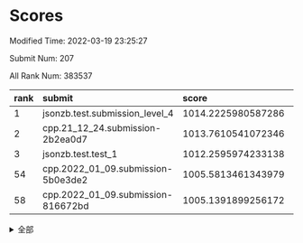 # Scores

Modified Time: 2022-03-19 23:25:27

Submit Num: 207

All Rank Num: 383537

| rank |               submit               |       score        |       sigma        | pk_num |
| :--- | :--------------------------------- | :----------------- | :----------------- | :----- |
| 1    | jsonzb.test.submission_level_4     | 1014.2225980587286 | 0.8172864008502421 | 7408   |
| 2    | cpp.21_12_24.submission-2b2ea0d7   | 1013.7610541072346 | 0.8029526877147175 | 7411   |
| 3    | jsonzb.test.test_1                 | 1012.2595974233138 | 0.7920415100741592 | 7412   |
| 54   | cpp.2022_01_09.submission-5b0e3de2 | 1005.5813461343979 | 0.7168421098668315 | 7416   |
| 58   | cpp.2022_01_09.submission-816672bd | 1005.1391899256172 | 0.72609085387686   | 7409   |


<details>
<summary>全部</summary>

| rank |                 submit                 |       score        |       sigma        | pk_num |
| :--- | :------------------------------------- | :----------------- | :----------------- | :----- |
| 1    | jsonzb.test.submission_level_4         | 1014.2225980587286 | 0.8172864008502421 | 7408   |
| 2    | cpp.21_12_24.submission-2b2ea0d7       | 1013.7610541072346 | 0.8029526877147175 | 7411   |
| 3    | jsonzb.test.test_1                     | 1012.2595974233138 | 0.7920415100741592 | 7412   |
| 4    | gobigger.level_3.submission_level_3_46 | 1011.9839963061768 | 0.7788286273058843 | 7411   |
| 5    | gobigger.level_3.submission_level_3_20 | 1011.1290770832119 | 0.7552349225526367 | 7414   |
| 6    | gobigger.level_3.submission_level_3_40 | 1011.0465882064626 | 0.7727363222525789 | 7406   |
| 7    | gobigger.level_3.submission_level_3_15 | 1011.0166372881332 | 0.7656306448425639 | 7418   |
| 8    | gobigger.level_3.submission_level_3_33 | 1010.9507605059952 | 0.7457932809541421 | 7409   |
| 9    | gobigger.level_3.submission_level_3_28 | 1010.9405380363349 | 0.820152644207484  | 7416   |
| 10   | gobigger.level_3.submission_level_3_49 | 1010.8245432982478 | 0.7955251379828506 | 7409   |
| 11   | gobigger.level_3.submission_level_3_43 | 1010.8109485971565 | 0.7492382602894787 | 7415   |
| 12   | gobigger.level_3.submission_level_3_44 | 1010.7850286481239 | 0.7662204624680727 | 7414   |
| 13   | gobigger.level_3.submission_level_3_14 | 1010.7121019553902 | 0.7619691526106526 | 7413   |
| 14   | gobigger.level_3.submission_level_3_36 | 1010.6530404454406 | 0.7687365630303268 | 7410   |
| 15   | gobigger.level_3.submission_level_3_37 | 1010.613924144546  | 0.7649094547384185 | 7409   |
| 16   | gobigger.level_3.submission_level_3_16 | 1010.5332551854269 | 0.7511141674810655 | 7419   |
| 17   | gobigger.level_3.submission_level_3_1  | 1010.5244639306479 | 0.7700251051368829 | 7407   |
| 18   | gobigger.level_3.submission_level_3_29 | 1010.4760843702409 | 0.7510661748894168 | 7410   |
| 19   | gobigger.level_3.submission_level_3_42 | 1010.474620928687  | 0.7772548729610796 | 7409   |
| 20   | gobigger.level_3.submission_level_3_5  | 1010.4008278860151 | 0.7615606210953303 | 7409   |
| 21   | gobigger.level_3.submission_level_3_6  | 1010.3777477270216 | 0.7583313923235901 | 7412   |
| 22   | gobigger.level_3.submission_level_3_21 | 1010.331424388775  | 0.7653384217265912 | 7415   |
| 23   | gobigger.level_3.submission_level_3_45 | 1010.1515215466611 | 0.7622262056345073 | 7408   |
| 24   | gobigger.level_3.submission_level_3_25 | 1010.1393397877334 | 0.7519882207879371 | 7408   |
| 25   | gobigger.level_3.submission_level_3_7  | 1010.0378821608306 | 0.76523920154729   | 7414   |
| 26   | gobigger.level_3.submission_level_3_0  | 1010.023555471228  | 0.727438607618818  | 7410   |
| 27   | gobigger.level_3.submission_level_3_19 | 1009.9936301357304 | 0.7463743480250372 | 7414   |
| 28   | gobigger.level_3.submission_level_3_3  | 1009.9388585619376 | 0.7687384426513387 | 7408   |
| 29   | gobigger.level_3.submission_level_3_4  | 1009.8223747869001 | 0.7387387299444523 | 7410   |
| 30   | gobigger.level_3.submission_level_3_32 | 1009.7836861016365 | 0.7635033077938518 | 7414   |
| 31   | gobigger.level_3.submission_level_3_38 | 1009.773192129967  | 0.7293057306228429 | 7416   |
| 32   | gobigger.level_3.submission_level_3_22 | 1009.7392211105822 | 0.7362171289844465 | 7415   |
| 33   | gobigger.level_3.submission_level_3_47 | 1009.6384626399507 | 0.7622606123995137 | 7413   |
| 34   | gobigger.level_3.submission_level_3_27 | 1009.5940339712306 | 0.7521843309047431 | 7413   |
| 35   | gobigger.level_3.submission_level_3_24 | 1009.5794335960836 | 0.7730451354217454 | 7412   |
| 36   | gobigger.level_3.submission_level_3_18 | 1009.5779249864693 | 0.745274934064336  | 7408   |
| 37   | gobigger.level_3.submission_level_3_31 | 1009.5288725413831 | 0.7590570669034367 | 7404   |
| 38   | gobigger.level_3.submission_level_3_34 | 1009.4206902890295 | 0.7723337468904214 | 7415   |
| 39   | gobigger.level_3.submission_level_3_10 | 1009.4099513209379 | 0.7476719059212679 | 7412   |
| 40   | gobigger.level_3.submission_level_3_30 | 1009.409851683848  | 0.7625381346681765 | 7408   |
| 41   | gobigger.level_3.submission_level_3_26 | 1009.3948684821972 | 0.7568669191854366 | 7406   |
| 42   | gobigger.level_3.submission_level_3_41 | 1009.3296287675765 | 0.7564367240579971 | 7410   |
| 43   | gobigger.level_3.submission_level_3_12 | 1009.2789177908548 | 0.7540840486474507 | 7409   |
| 44   | gobigger.level_3.submission_level_3_35 | 1009.0858116342894 | 0.7259160408689318 | 7409   |
| 45   | gobigger.level_3.submission_level_3_23 | 1008.9893119818157 | 0.7494305291673568 | 7414   |
| 46   | gobigger.level_3.submission_level_3_2  | 1008.9004580684239 | 0.7594946723444809 | 7409   |
| 47   | gobigger.level_3.submission_level_3_13 | 1008.8957490021961 | 0.7433935025333922 | 7417   |
| 48   | gobigger.level_3.submission_level_3_8  | 1008.8949757020063 | 0.7515692776884076 | 7417   |
| 49   | gobigger.level_3.submission_level_3_39 | 1008.8618002147728 | 0.7344210864965166 | 7415   |
| 50   | gobigger.level_3.submission_level_3_48 | 1008.7477477187878 | 0.7551203847717649 | 7408   |
| 51   | gobigger.level_3.submission_level_3_17 | 1008.6903681383676 | 0.7489876165913737 | 7414   |
| 52   | gobigger.level_3.submission_level_3_11 | 1008.6272820541939 | 0.7446373122726654 | 7411   |
| 53   | gobigger.level_3.submission_level_3_9  | 1008.555982387005  | 0.7653235115571791 | 7410   |
| 54   | cpp.2022_01_09.submission-5b0e3de2     | 1005.5813461343979 | 0.7168421098668315 | 7416   |
| 55   | gobigger.level_1.submission_level_1_25 | 1005.4150900246292 | 0.7265759860662823 | 7415   |
| 56   | gobigger.level_1.submission_level_1_39 | 1005.3155631676798 | 0.7417753089644011 | 7414   |
| 57   | gobigger.level_1.submission_level_1_46 | 1005.1442387866451 | 0.7236343859613594 | 7404   |
| 58   | cpp.2022_01_09.submission-816672bd     | 1005.1391899256172 | 0.72609085387686   | 7409   |
| 59   | gobigger.level_1.submission_level_1_16 | 1004.7950693728104 | 0.725986869287621  | 7412   |
| 60   | gobigger.level_1.submission_level_1_3  | 1004.7433715334059 | 0.7238564503573389 | 7412   |
| 61   | gobigger.level_1.submission_level_1_29 | 1004.4624844696536 | 0.7298739789002157 | 7412   |
| 62   | gobigger.level_1.submission_level_1_45 | 1004.3477944936344 | 0.7113615810838981 | 7416   |
| 63   | gobigger.level_1.submission_level_1_36 | 1004.3001359666433 | 0.7197538844613955 | 7412   |
| 64   | gobigger.level_1.submission_level_1_13 | 1004.2132918016786 | 0.7133605775489356 | 7414   |
| 65   | gobigger.level_1.submission_level_1_43 | 1004.0842937166124 | 0.7150390309976916 | 7413   |
| 66   | gobigger.level_1.submission_level_1_23 | 1004.017238011309  | 0.7220283750133548 | 7412   |
| 67   | gobigger.level_1.submission_level_1_32 | 1004.0126054083963 | 0.7074416890908787 | 7410   |
| 68   | gobigger.level_1.submission_level_1_5  | 1003.9941023432315 | 0.7113723397838321 | 7413   |
| 69   | gobigger.level_1.submission_level_1_7  | 1003.9726215985567 | 0.7205120561235125 | 7412   |
| 70   | gobigger.level_1.submission_level_1_41 | 1003.9400675794927 | 0.7242792176029211 | 7407   |
| 71   | gobigger.level_1.submission_level_1_14 | 1003.9244070732019 | 0.7167227436266705 | 7410   |
| 72   | gobigger.level_1.submission_level_1_0  | 1003.8810382903455 | 0.7197263611930121 | 7412   |
| 73   | gobigger.level_1.submission_level_1_38 | 1003.7576029127626 | 0.7146578119334023 | 7410   |
| 74   | gobigger.level_1.submission_level_1_49 | 1003.7013964527706 | 0.7237220533589255 | 7411   |
| 75   | gobigger.level_1.submission_level_1_48 | 1003.6978066870763 | 0.7153323890213151 | 7412   |
| 76   | gobigger.level_1.submission_level_1_35 | 1003.6444797364724 | 0.7184005649928416 | 7400   |
| 77   | gobigger.level_1.submission_level_1_30 | 1003.5695624500709 | 0.7166305829963667 | 7412   |
| 78   | gobigger.level_1.submission_level_1_1  | 1003.3963794455481 | 0.7147436761800372 | 7405   |
| 79   | gobigger.level_1.submission_level_1_2  | 1003.3630628437454 | 0.7143643897565428 | 7414   |
| 80   | gobigger.level_1.submission_level_1_40 | 1003.3436461028622 | 0.7124193050848114 | 7412   |
| 81   | gobigger.level_1.submission_level_1_21 | 1003.1580795980706 | 0.7092939884272907 | 7412   |
| 82   | gobigger.level_1.submission_level_1_47 | 1003.1548696446956 | 0.7095715506163702 | 7414   |
| 83   | gobigger.level_1.submission_level_1_18 | 1003.0322891753657 | 0.7255083580111967 | 7410   |
| 84   | gobigger.level_1.submission_level_1_20 | 1002.9943529958331 | 0.7203776176943099 | 7412   |
| 85   | gobigger.level_1.submission_level_1_44 | 1002.972082139901  | 0.7105178550082601 | 7418   |
| 86   | gobigger.level_1.submission_level_1_8  | 1002.9692100862511 | 0.7150811167862062 | 7417   |
| 87   | gobigger.level_1.submission_level_1_28 | 1002.90565903741   | 0.7238352970592461 | 7414   |
| 88   | gobigger.level_1.submission_level_1_42 | 1002.892623462395  | 0.7144240034668994 | 7410   |
| 89   | gobigger.level_1.submission_level_1_27 | 1002.7926670347583 | 0.7200656592314575 | 7412   |
| 90   | gobigger.level_1.submission_level_1_22 | 1002.7615379077104 | 0.7042592757563844 | 7407   |
| 91   | gobigger.level_1.submission_level_1_34 | 1002.7163525552533 | 0.7203638804413657 | 7410   |
| 92   | gobigger.level_1.submission_level_1_24 | 1002.6868585573675 | 0.7114647792053634 | 7410   |
| 93   | gobigger.level_1.submission_level_1_10 | 1002.5332344441445 | 0.7099598947042687 | 7405   |
| 94   | gobigger.level_1.submission_level_1_33 | 1002.5302940009111 | 0.7170093328998436 | 7410   |
| 95   | gobigger.level_1.submission_level_1_6  | 1002.4836891281701 | 0.7138874616131764 | 7409   |
| 96   | gobigger.level_1.submission_level_1_31 | 1002.436758594459  | 0.712649302851579  | 7414   |
| 97   | gobigger.level_1.submission_level_1_15 | 1002.2816442643034 | 0.7109436191172598 | 7417   |
| 98   | gobigger.level_1.submission_level_1_37 | 1002.280511296136  | 0.7076914396995809 | 7411   |
| 99   | gobigger.level_1.submission_level_1_17 | 1002.2666309326277 | 0.7223700761464036 | 7405   |
| 100  | gobigger.level_1.submission_level_1_4  | 1002.178852810283  | 0.7304045114686505 | 7411   |
| 101  | gobigger.level_1.submission_level_1_12 | 1001.9837757315194 | 0.7132875766744079 | 7408   |
| 102  | gobigger.level_1.submission_level_1_11 | 1001.9612488623295 | 0.7094165387844475 | 7411   |
| 103  | gobigger.level_1.submission_level_1_19 | 1001.6905171488698 | 0.7079896301129879 | 7411   |
| 104  | gobigger.level_1.submission_level_1_9  | 1001.510942747521  | 0.7122998099798874 | 7407   |
| 105  | gobigger.level_1.submission_level_1_26 | 1001.1886530260152 | 0.7153599587310382 | 7411   |
| 106  | gobigger.random.submission_random_46   | 997.953647538123   | 0.7052909955545004 | 7415   |
| 107  | gobigger.random.submission_random_8    | 997.1921198856688  | 0.7022597889445684 | 7411   |
| 108  | gobigger.random.submission_random_5    | 997.1456575880371  | 0.724655811065748  | 7409   |
| 109  | gobigger.random.submission_random_22   | 997.0999861658615  | 0.6966619772432453 | 7415   |
| 110  | gobigger.random.submission_random_9    | 997.0914847791977  | 0.7040936903016481 | 7412   |
| 111  | gobigger.random.submission_random_20   | 996.753811491031   | 0.7084163418255321 | 7415   |
| 112  | gobigger.random.submission_random_13   | 996.7410559455722  | 0.7185949093734856 | 7408   |
| 113  | gobigger.random.submission_random_36   | 996.71215730612    | 0.7077564979614968 | 7413   |
| 114  | gobigger.random.submission_random_16   | 996.68608557558    | 0.7145075822626643 | 7407   |
| 115  | gobigger.random.submission_random_32   | 996.6616681770575  | 0.7022736607159418 | 7415   |
| 116  | gobigger.random.submission_random_45   | 996.6146786698423  | 0.7073971191962264 | 7405   |
| 117  | gobigger.random.submission_random_23   | 996.5768068948265  | 0.7120204638325398 | 7413   |
| 118  | gobigger.random.submission_random_49   | 996.5120471667527  | 0.709727839119161  | 7411   |
| 119  | gobigger.random.submission_random_38   | 996.4819267171458  | 0.7167742395535486 | 7412   |
| 120  | gobigger.random.submission_random_7    | 996.4476204746827  | 0.6996169100326972 | 7412   |
| 121  | gobigger.random.submission_random_17   | 996.3415670278282  | 0.7029486657347699 | 7409   |
| 122  | gobigger.random.submission_random_1    | 996.2752169126647  | 0.6987613046897798 | 7409   |
| 123  | gobigger.random.submission_random_3    | 996.2713235139736  | 0.7026794778328005 | 7409   |
| 124  | gobigger.random.submission_random_41   | 996.2580766339781  | 0.6968131746526227 | 7411   |
| 125  | gobigger.random.submission_random_19   | 996.2319316358133  | 0.7181067397441889 | 7413   |
| 126  | gobigger.random.submission_random_12   | 996.1520951095353  | 0.7169280056502045 | 7415   |
| 127  | gobigger.random.submission_random_28   | 996.137275819636   | 0.6994553095810438 | 7406   |
| 128  | gobigger.random.submission_random_11   | 996.0965269605683  | 0.7104993009115481 | 7414   |
| 129  | gobigger.random.submission_random_2    | 996.0123992125534  | 0.7189845645601435 | 7415   |
| 130  | gobigger.random.submission_random_37   | 995.9880931024678  | 0.7145247667387258 | 7414   |
| 131  | gobigger.random.submission_random_31   | 995.9377131849426  | 0.712424558450025  | 7413   |
| 132  | gobigger.random.submission_random_25   | 995.9231411490592  | 0.7066532221548528 | 7409   |
| 133  | gobigger.random.submission_random_40   | 995.9046000412027  | 0.7212075896948803 | 7411   |
| 134  | gobigger.random.submission_random_34   | 995.8906989750735  | 0.6993961952630682 | 7403   |
| 135  | gobigger.random.submission_random_26   | 995.813430327492   | 0.7211373066984377 | 7416   |
| 136  | gobigger.random.submission_random_47   | 995.7932127973725  | 0.7080635216595061 | 7412   |
| 137  | gobigger.random.submission_random_42   | 995.7575890656993  | 0.7169693634091757 | 7408   |
| 138  | gobigger.random.submission_random_33   | 995.7293115737915  | 0.7036644341462013 | 7420   |
| 139  | gobigger.random.submission_random_30   | 995.6630460807231  | 0.7176981630007625 | 7413   |
| 140  | gobigger.random.submission_random_27   | 995.6286030556863  | 0.7117676026031051 | 7414   |
| 141  | gobigger.random.submission_random_43   | 995.6021541537621  | 0.7132652815909286 | 7407   |
| 142  | gobigger.random.submission_random_39   | 995.57402798153    | 0.735410091702042  | 7414   |
| 143  | gobigger.random.submission_random_18   | 995.5689528005827  | 0.7193877791324701 | 7409   |
| 144  | gobigger.random.submission_random_0    | 995.5481984619145  | 0.7086334305148958 | 7415   |
| 145  | gobigger.random.submission_random_48   | 995.4574577481081  | 0.7137853802102179 | 7415   |
| 146  | gobigger.random.submission_random_21   | 995.4499920276578  | 0.7204332083607082 | 7417   |
| 147  | gobigger.random.submission_random_6    | 995.3334264522069  | 0.7086049689325536 | 7411   |
| 148  | gobigger.random.submission_random_44   | 995.3062916460634  | 0.7287176510445715 | 7404   |
| 149  | gobigger.random.submission_random_24   | 995.223195263837   | 0.7226279984471045 | 7413   |
| 150  | gobigger.random.submission_random_29   | 995.1721127998475  | 0.709609411764038  | 7411   |
| 151  | gobigger.random.submission_random_15   | 994.912140639827   | 0.726110769970974  | 7412   |
| 152  | gobigger.random.submission_random_4    | 994.8816229367053  | 0.725232750882541  | 7413   |
| 153  | gobigger.random.submission_random_14   | 994.8690790171021  | 0.7185199381991273 | 7407   |
| 154  | gobigger.random.submission_random_35   | 994.8564989934767  | 0.7181923644435362 | 7411   |
| 155  | gobigger.random.submission_random_10   | 994.2361258562779  | 0.7234522862542082 | 7409   |
| 156  | gobigger.level_2.submission_level_2_30 | 994.113408033023   | 0.7319749783465599 | 7416   |
| 157  | gobigger.level_2.submission_level_2_45 | 993.8030908763739  | 0.734386718519957  | 7411   |
| 158  | gobigger.level_2.submission_level_2_33 | 993.4194895792066  | 0.734227245719693  | 7412   |
| 159  | gobigger.level_2.submission_level_2_22 | 993.3908790814469  | 0.7498900573648277 | 7418   |
| 160  | gobigger.level_2.submission_level_2_19 | 993.2516867632198  | 0.743967169288764  | 7412   |
| 161  | gobigger.level_2.submission_level_2_37 | 992.9027312703205  | 0.7529801920677295 | 7407   |
| 162  | gobigger.level_2.submission_level_2_39 | 992.8890217333488  | 0.7445903563597497 | 7411   |
| 163  | gobigger.level_2.submission_level_2_28 | 992.8639648116058  | 0.7255304007019003 | 7416   |
| 164  | gobigger.level_2.submission_level_2_34 | 992.7335385458714  | 0.7578301629141674 | 7410   |
| 165  | gobigger.level_2.submission_level_2_26 | 992.6016159818794  | 0.7384219523689384 | 7410   |
| 166  | gobigger.level_2.submission_level_2_23 | 992.5856939012211  | 0.7399655910157721 | 7412   |
| 167  | gobigger.level_2.submission_level_2_8  | 992.5777678427314  | 0.7354926417034963 | 7409   |
| 168  | gobigger.level_2.submission_level_2_9  | 992.5570342271001  | 0.7384406405214626 | 7414   |
| 169  | gobigger.level_2.submission_level_2_18 | 992.4963521474338  | 0.757403318541839  | 7413   |
| 170  | gobigger.level_2.submission_level_2_5  | 992.4959962630605  | 0.7478710001412039 | 7403   |
| 171  | gobigger.level_2.submission_level_2_35 | 992.4826353233776  | 0.7365979453747391 | 7411   |
| 172  | gobigger.level_2.submission_level_2_43 | 992.4224546203969  | 0.7326837517263769 | 7414   |
| 173  | gobigger.level_2.submission_level_2_49 | 992.3810843080162  | 0.7518020107539384 | 7413   |
| 174  | gobigger.level_2.submission_level_2_20 | 992.3407530040384  | 0.7326555307908864 | 7411   |
| 175  | gobigger.level_2.submission_level_2_21 | 992.2990665810066  | 0.7404671326114919 | 7406   |
| 176  | gobigger.level_2.submission_level_2_29 | 992.2507640202024  | 0.7433425230566363 | 7409   |
| 177  | gobigger.level_2.submission_level_2_47 | 992.2341691443164  | 0.7287935736796959 | 7410   |
| 178  | gobigger.level_2.submission_level_2_40 | 992.169116152176   | 0.7369530480084612 | 7417   |
| 179  | gobigger.level_2.submission_level_2_38 | 992.1609745975267  | 0.7481993185823141 | 7410   |
| 180  | gobigger.level_2.submission_level_2_13 | 992.1529195070418  | 0.7321942070633807 | 7409   |
| 181  | gobigger.level_2.submission_level_2_1  | 992.0913765658486  | 0.7280891115350249 | 7416   |
| 182  | gobigger.level_2.submission_level_2_16 | 992.0867242204724  | 0.7664248117031258 | 7411   |
| 183  | gobigger.level_2.submission_level_2_46 | 992.0241511432241  | 0.74447101659145   | 7412   |
| 184  | gobigger.level_2.submission_level_2_48 | 991.9729848505747  | 0.7429305268736687 | 7409   |
| 185  | gobigger.level_2.submission_level_2_15 | 991.8248798643724  | 0.7531891613825271 | 7412   |
| 186  | gobigger.level_2.submission_level_2_42 | 991.8229246049356  | 0.7407099528100068 | 7408   |
| 187  | gobigger.level_2.submission_level_2_10 | 991.6740009757186  | 0.7361689274933036 | 7414   |
| 188  | gobigger.level_2.submission_level_2_32 | 991.6143652770669  | 0.753589792541934  | 7409   |
| 189  | gobigger.level_2.submission_level_2_4  | 991.6063393829359  | 0.7372295048084822 | 7415   |
| 190  | gobigger.level_2.submission_level_2_2  | 991.596295096817   | 0.7554621430563547 | 7416   |
| 191  | gobigger.level_2.submission_level_2_44 | 991.5405036112486  | 0.7660433483691464 | 7411   |
| 192  | gobigger.level_2.submission_level_2_17 | 991.5390973854617  | 0.7464604430938818 | 7415   |
| 193  | gobigger.level_2.submission_level_2_11 | 991.5210471590245  | 0.7312440314320365 | 7411   |
| 194  | gobigger.level_2.submission_level_2_24 | 991.4242345026476  | 0.7817713110910911 | 7417   |
| 195  | gobigger.level_2.submission_level_2_6  | 991.4232876845223  | 0.7381315160869873 | 7409   |
| 196  | gobigger.level_2.submission_level_2_41 | 991.4209704466981  | 0.7367615651595363 | 7415   |
| 197  | gobigger.level_2.submission_level_2_31 | 991.243281858801   | 0.7329102367670612 | 7409   |
| 198  | gobigger.level_2.submission_level_2_0  | 991.22363599007    | 0.751477990272522  | 7408   |
| 199  | gobigger.level_2.submission_level_2_3  | 991.1694450233601  | 0.7594912458620352 | 7407   |
| 200  | gobigger.level_2.submission_level_2_14 | 991.1430066402908  | 0.7518964361950716 | 7415   |
| 201  | gobigger.level_2.submission_level_2_7  | 991.1227060370057  | 0.7616751388721993 | 7406   |
| 202  | gobigger.level_2.submission_level_2_25 | 991.1151760822916  | 0.7491653143847475 | 7412   |
| 203  | gobigger.level_2.submission_level_2_12 | 990.969465113745   | 0.7575452187266634 | 7406   |
| 204  | gobigger.level_2.submission_level_2_36 | 990.8326280681813  | 0.7359612943890179 | 7407   |
| 205  | gobigger.level_2.submission_level_2_27 | 990.2533459412007  | 0.7653941210152457 | 7414   |
| 206  | gobigger.none.submission_none_0        | 976.9273844825324  | 1.3760508935851723 | 7417   |
| 207  | gobigger.none.submission_none_1        | 974.87402249032    | 1.597585429704917  | 7407   |

</details>